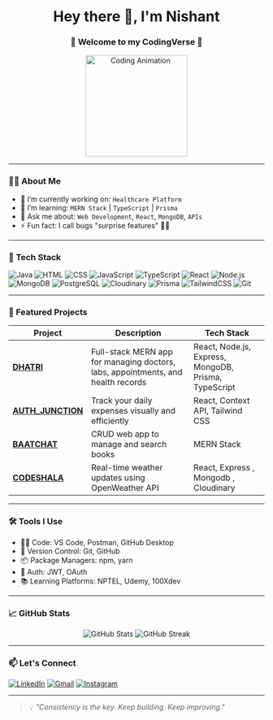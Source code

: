 <h1 align="center">Hey there 👋, I'm Nishant </h1>
<h3 align="center">🚀 Welcome to my CodingVerse 🌌</h3>

<p align="center">
  <img src="https://media.giphy.com/media/qgQUggAC3Pfv687qPC/giphy.gif" width="200" alt="Coding Animation" />
</p>

---

### 👨‍💻 About Me

- 🔭 I’m currently working on: `Healthcare Platform`
- 🌱 I’m learning: `MERN Stack` | `TypeScript` | `Prisma`
- 💬 Ask me about: `Web Development`, `React`, `MongoDB`, `APIs`
- ⚡ Fun fact: I call bugs "surprise features" 🐞✨

---

### 🧰 Tech Stack

![Java](https://img.shields.io/badge/Java-ED8B00?style=for-the-badge&logo=openjdk&logoColor=white)
![HTML](https://img.shields.io/badge/HTML5-e34c26?style=for-the-badge&logo=html5&logoColor=white)
![CSS](https://img.shields.io/badge/CSS3-264de4?style=for-the-badge&logo=css3&logoColor=white)
![JavaScript](https://img.shields.io/badge/JavaScript-F7DF1E?style=for-the-badge&logo=javascript&logoColor=black)
![TypeScript](https://img.shields.io/badge/TypeScript-007ACC?style=for-the-badge&logo=typescript&logoColor=white)
![React](https://img.shields.io/badge/React-61DAFB?style=for-the-badge&logo=react&logoColor=black)
![Node.js](https://img.shields.io/badge/Node.js-339933?style=for-the-badge&logo=nodedotjs&logoColor=white)
![MongoDB](https://img.shields.io/badge/MongoDB-4ea94b?style=for-the-badge&logo=mongodb&logoColor=white)
![PostgreSQL](https://img.shields.io/badge/PostgreSQL-316192?style=for-the-badge&logo=postgresql&logoColor=white)
![Cloudinary](https://img.shields.io/badge/Cloudinary-3448C5?style=for-the-badge&logo=cloudinary&logoColor=white)
![Prisma](https://img.shields.io/badge/Prisma-2D3748?style=for-the-badge&logo=prisma&logoColor=white)
![TailwindCSS](https://img.shields.io/badge/TailwindCSS-06B6D4?style=for-the-badge&logo=tailwindcss&logoColor=white)
![Git](https://img.shields.io/badge/Git-F05032?style=for-the-badge&logo=git&logoColor=white)


---

### 📂 Featured Projects

| Project | Description | Tech Stack |
|--------|-------------|------------|
| **[DHATRI](https://github.com/your-username/healthcare-platform)** | Full-stack MERN app for managing doctors, labs, appointments, and health records | React, Node.js, Express, MongoDB, Prisma, TypeScript |
| **[AUTH_JUNCTION](https://github.com/your-username/expense-tracker)** | Track your daily expenses visually and efficiently | React, Context API, Tailwind CSS |
| **[BAATCHAT](https://github.com/your-username/bookstore-app)** | CRUD web app to manage and search books | MERN Stack |
| **[CODESHALA](https://github.com/nishantchahar07/codeshala.git)** | Real-time weather updates using OpenWeather API | React, Express , Mongodb , Cloudinary |

---

### 🛠️ Tools I Use

- 🧑‍💻 Code: VS Code, Postman, GitHub Desktop
- 🔄 Version Control: Git, GitHub
- 📦 Package Managers: npm, yarn
- 🔐 Auth: JWT, OAuth
- 📚 Learning Platforms: NPTEL, Udemy, 100Xdev

---

### 📈 GitHub Stats

<p align="center">
  <img src="https://github-readme-stats.vercel.app/api?username=nishantchahar07&show_icons=true&theme=radical" alt="GitHub Stats" />
  <img src="https://github-readme-streak-stats.herokuapp.com/?user=nishantchahar07&theme=radical" alt="GitHub Streak" />
</p>

---

### 📫 Let's Connect

[![LinkedIn](https://img.shields.io/badge/LinkedIn-blue?style=for-the-badge&logo=linkedin&logoColor=white)](https://www.linkedin.com/in/nishant-chahar-a0b505290/)
[![Gmail](https://img.shields.io/badge/Gmail-D14836?style=for-the-badge&logo=gmail&logoColor=white)](mailto:nishantchahar20@gmail.com)
[![Instagram](https://img.shields.io/badge/Instagram-E4405F?style=for-the-badge&logo=instagram&logoColor=white)](https://instagram.com/nishantchahar07)


---

> 💡 *"Consistency is the key. Keep building. Keep improving."*

